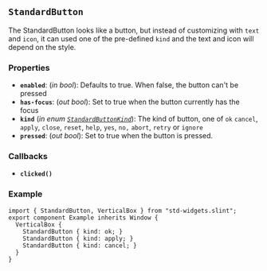 ## `StandardButton`

The StandardButton looks like a button, but instead of customizing with `text` and `icon`,
it can used one of the pre-defined `kind` and the text and icon will depend on the style.

### Properties

-   **`enabled`**: (_in_ _bool_): Defaults to true. When false, the button can't be pressed
-   **`has-focus`**: (_out_ _bool_): Set to true when the button currently has the focus
-   **`kind`** (_in_ _enum [`StandardButtonKind`](../builtins/enums.md#standardbuttonkind)_): The kind of button, one of `ok` `cancel`, `apply`, `close`, `reset`, `help`, `yes`, `no,` `abort`, `retry` or `ignore`
-   **`pressed`**: (_out_ _bool_): Set to true when the button is pressed.

### Callbacks

-   **`clicked()`**

### Example

```slint
import { StandardButton, VerticalBox } from "std-widgets.slint";
export component Example inherits Window {
  VerticalBox {
    StandardButton { kind: ok; }
    StandardButton { kind: apply; }
    StandardButton { kind: cancel; }
  }
}
```
